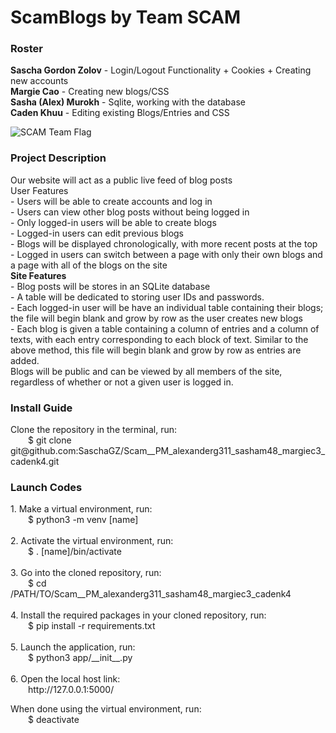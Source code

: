 <h1>ScamBlogs by Team SCAM </h1>

<h3>Roster</h3>
<b>Sascha Gordon Zolov</b> - Login/Logout Functionality + Cookies + Creating new accounts <br>
<b>Margie Cao</b> - Creating new blogs/CSS <br>
<b>Sasha (Alex) Murokh</b> - Sqlite, working with the database <br>
<b>Caden Khuu</b> - Editing existing Blogs/Entries and CSS <br>

![SCAM Team Flag](https://github.com/user-attachments/assets/f505d0ac-46e9-4463-9c51-749a009e859f)

<h3>Project Description</h3>
<p>Our website will act as a public live feed of blog posts <br>  
<b></b>User Features</b> <br>
- Users will be able to create accounts and log in <br>
- Users can view other blog posts without being logged in <br>
- Only logged-in users will be able to create blogs <br>
- Logged-in users can edit previous blogs <br>
- Blogs will be displayed chronologically, with more recent posts at the top <br>
- Logged in users can switch between a page with only their own blogs and a page with all of the blogs on the site <br>
<b>Site Features</b> <br>
 - Blog posts will be stores in an SQLite database <br>
 - A table will be dedicated to storing user IDs and passwords. <br>
 - Each logged-in user will be have an individual table containing their blogs; the file will begin blank and grow by row as the user creates new blogs <br>
 - Each blog is given a table containing a column of entries and a column of texts, with each entry corresponding to each block of text. Similar to the above method, this file will begin blank and grow by row as entries are added.  <br>
Blogs will be public and can be viewed by all members of the site, regardless of whether or not a given user is logged in. <br>
<h3>Install Guide</h3> </p>
<p> Clone the repository in the terminal, run: <br> 
  $ git clone git@github.com:SaschaGZ/Scam__PM_alexanderg311_sasham48_margiec3_cadenk4.git <br>
</p>

<h3>Launch Codes</h3>
<p> 
    1. Make a virtual environment, run: <br>
  $ python3 -m venv [name] <br> <br>
    2. Activate the virtual environment, run: <br>
  $ . [name]/bin/activate <br> <br>
    3. Go into the cloned repository, run: <br> 
  $ cd /PATH/TO/Scam__PM_alexanderg311_sasham48_margiec3_cadenk4 <br> <br>
    4. Install the required packages in your cloned repository, run: <br>
  $ pip install -r requirements.txt <br> <br>
    5. Launch the application, run: <br> 
  $ python3 app/__init__.py <br> <br>
    6. Open the local host link: <br>
  http://127.0.0.1:5000/

  When done using the virtual environment, run: <br>
  $ deactivate  
